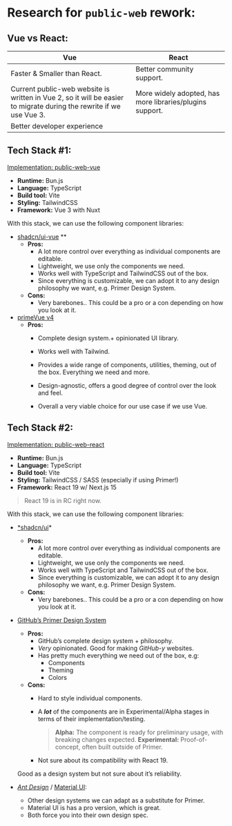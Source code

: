 # Research for `public-web` rework:

## Vue vs React:

| Vue | React |
| --- | --- |
| Faster & Smaller than React.  | Better community support. |
| Current public-web website is written in Vue 2, so it will be easier to migrate during the rewrite if we use Vue 3.  | More widely adopted, has more libraries/plugins support. |
| Better developer experience |  |

## Tech Stack #1:

[Implementation: public-web-vue](https://github.com/CHIMEFRB/web-exploration/tree/main/Public%20Web%20Rework/public-web-vue)

- **Runtime:** Bun.js
- **Language:** TypeScript
- **Build tool:** Vite
- **Styling:** TailwindCSS
- **Framework:** Vue 3 with Nuxt

With this stack, we can use the following component libraries:

- [shadcn/ui-vue](https://www.shadcn-vue.com/)  **
    - **Pros:**
        - A lot more control over everything as individual components are editable.
        - Lightweight, we use only the components we need.
        - Works well with TypeScript and TailwindCSS out of the box.
        - Since everything is customizable, we can adopt it to any design philosophy we want, e.g. Primer Design System.
    - **Cons:**
        - Very barebones.. This could be a pro or a con depending on how you look at it.
- [primeVue v4](https://v4.primevue.org/setup/)
    - **Pros:**
        - Complete design system.+ opinionated UI library.
        - Works well with Tailwind.
        - Provides a wide range of components, utilities, theming, out of the box. Everything we need and more.
        - Design-agnostic, offers a good degree of control over the look and feel.

        - Overall a very viable choice for our use case if we use Vue.

## Tech Stack #2:

[Implementation: public-web-react](https://github.com/CHIMEFRB/web-exploration/tree/main/Public%20Web%20Rework/public-web-react)

- **Runtime:** Bun.js
- **Language:** TypeScript
- **Build tool:** Vite
- **Styling:** TailwindCSS / SASS (especially if using Primer!)
- **Framework:** React 19 w/ Next.js 15

> React 19 is in RC right now.
> 

With this stack, we can use the following component libraries:

- [*shadcn/ui](https://www.shadcn-vue.com/)*
    - **Pros:**
        - A lot more control over everything as individual components are editable.
        - Lightweight, we use only the components we need.
        - Works well with TypeScript and TailwindCSS out of the box.
        - Since everything is customizable, we can adopt it to any design philosophy we want, e.g. Primer Design System.
    - **Cons:**
        - Very barebones.. This could be a pro or a con depending on how you look at it.
- [GitHub’s Primer Design System](https://primer.style/)
    - **Pros:**
        - GitHub’s complete design system + philosophy.
        - *Very* opinionated. Good for making *GitHub-y* websites.
        - Has pretty much everything we need out of the box, e.g:
            - Components
            - Theming
            - Colors
    - **Cons:**
        - Hard to style individual components.
        - A ***lot*** of the components are in Experimental/Alpha stages in terms of their implementation/testing.
            
            > **Alpha:** The component is ready for preliminary usage, with breaking changes expected.
            **Experimental:** Proof-of-concept, often built outside of Primer.
            > 
        - Not sure about its compatibility with React 19.
    
    Good as a design system but not sure about it’s reliability. 
    
- [*Ant Design*](https://ant.design/) / [Material UI](https://mui.com/material-ui/):
    - Other design systems we can adapt as a substitute for Primer.
    - Material UI is has a pro version, which is great.
    - Both force you into their own design spec.

